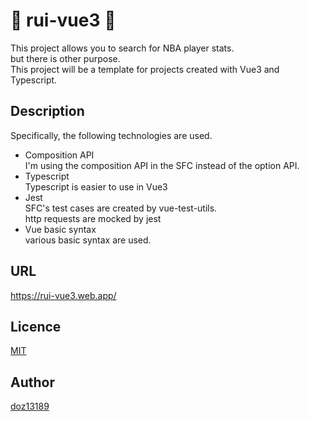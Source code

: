 :basketball: rui-vue3 :basketball:
====

This project allows you to search for NBA player stats.  
but there is other purpose.  
This project will be a template for projects created with Vue3 and Typescript.

## Description

Specifically, the following technologies are used.

- Composition API  
I'm using the composition API in the SFC instead of the option API.
- Typescript  
Typescript is easier to use in Vue3
- Jest  
  SFC's test cases are created by vue-test-utils.  
  http requests are mocked by jest
- Vue basic syntax  
various basic syntax are used.


## URL
https://rui-vue3.web.app/


## Licence

[MIT](https://opensource.org/licenses/mit-license.php)

## Author

[doz13189](https://github.com/doz13189)

